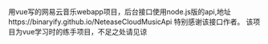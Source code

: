 
用vue写的网易云音乐webapp项目，后台接口使用node.js版的api,地址https://binaryify.github.io/NeteaseCloudMusicApi 特别感谢该接口作者。
该项目为vue学习时的练手项目，不足之处请见谅
